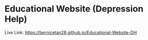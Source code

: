 # Educational Website (Depression Help)

Live Link: https://bernicetan28.github.io/Educational-Website-DH
